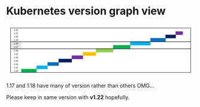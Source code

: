 # Kubernetes version graph view

![](<../../../.gitbook/assets/image (10).png>)

1.17 and 1.18 have many of version rather than others OMG...

Please keep in same version with **v1.22** hopefully.&#x20;
